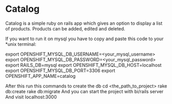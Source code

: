 Catalog
=========
Catalog is a simple ruby on rails app which gives an option to display a list
of products. Products can be added, edited and deleted.

If you want to run it on mysql you have to copy and paste this code to your *unix terminal:

  export OPENSHIFT_MYSQL_DB_USERNAME=<your_mysql_username>
  export OPENSHIFT_MYSQL_DB_PASSWORD=<your_mysql_password>
  export RAILS_DB=mysql
  export OPENSHIFT_MYSQL_DB_HOST=localhost
  export OPENSHIFT_MYSQL_DB_PORT=3306
  export OPENSHIFT_APP_NAME=catalog

After this run this commands to create the db
  cd <the_path_to_project>
  rake db:create
  rake db:migrate
And you can start the project with
  bi/rails server
And visit localhost:3000
